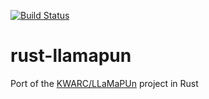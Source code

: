 [![Build Status](https://secure.travis-ci.org/jfschaefer/rust-llamapun.png?branch=master)](http://travis-ci.org/jfschaefer/rust-llamapun)

# rust-llamapun
Port of the [KWARC/LLaMaPUn](https://github.com/KWARC/LLaMaPUn) project in Rust

